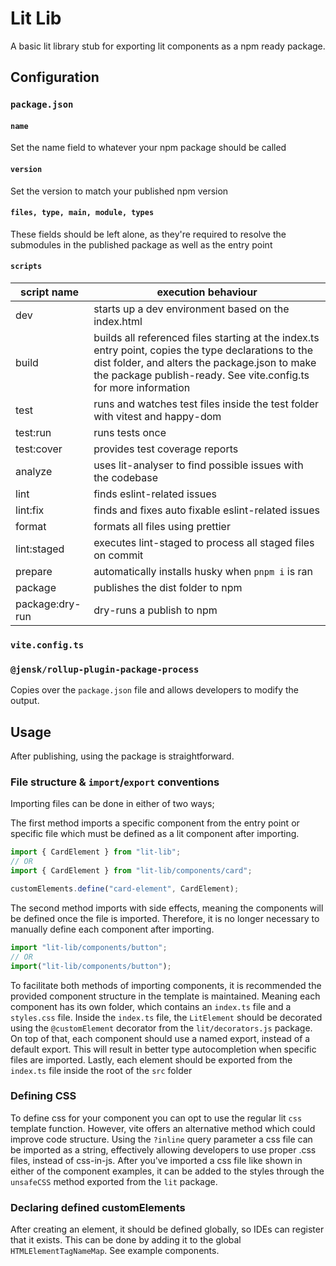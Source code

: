 # Lit Lib

A basic lit library stub for exporting lit components as a npm ready package.

## Configuration

### `package.json`

#### `name`

Set the name field to whatever your npm package should be called

#### `version`

Set the version to match your published npm version

#### `files, type, main, module, types`

These fields should be left alone, as they're required to resolve the submodules in the published package as well as the entry point

#### `scripts`

| script name     | execution behaviour                                                                                                                                                                                                       |
| --------------- | ------------------------------------------------------------------------------------------------------------------------------------------------------------------------------------------------------------------------- |
| dev             | starts up a dev environment based on the index.html                                                                                                                                                                       |
| build           | builds all referenced files starting at the index.ts entry point, copies the type declarations to the dist folder, and alters the package.json to make the package publish-ready. See vite.config.ts for more information |
| test            | runs and watches test files inside the test folder with vitest and happy-dom                                                                                                                                              |
| test:run        | runs tests once                                                                                                                                                                                                           |
| test:cover      | provides test coverage reports                                                                                                                                                                                            |
| analyze         | uses lit-analyser to find possible issues with the codebase                                                                                                                                                               |
| lint            | finds eslint-related issues                                                                                                                                                                                               |
| lint:fix        | finds and fixes auto fixable eslint-related issues                                                                                                                                                                        |
| format          | formats all files using prettier                                                                                                                                                                                          |
| lint:staged     | executes lint-staged to process all staged files on commit                                                                                                                                                                |
| prepare         | automatically installs husky when `pnpm i` is ran                                                                                                                                                                         |
| package         | publishes the dist folder to npm                                                                                                                                                                                          |
| package:dry-run | dry-runs a publish to npm                                                                                                                                                                                                 |

### `vite.config.ts`

### `@jensk/rollup-plugin-package-process`

Copies over the `package.json` file and allows developers to modify the output.

## Usage

After publishing, using the package is straightforward.

### File structure & `import`/`export` conventions

Importing files can be done in either of two ways;

The first method imports a specific component from the entry point or specific file which must be defined as a lit component after importing.

```ts
import { CardElement } from "lit-lib";
// OR
import { CardElement } from "lit-lib/components/card";

customElements.define("card-element", CardElement);
```

The second method imports with side effects, meaning the components will be defined once the file is imported. Therefore, it is no longer necessary to manually define each component after importing.

```ts
import "lit-lib/components/button";
// OR
import("lit-lib/components/button");
```

To facilitate both methods of importing components, it is recommended the provided component structure in the template is maintained. Meaning each component has its own folder, which contains an `index.ts` file and a `styles.css` file. Inside the `index.ts` file, the `LitElement` should be decorated using the `@customElement` decorator from the `lit/decorators.js` package. On top of that, each component should use a named export, instead of a default export. This will result in better type autocompletion when specific files are imported. Lastly, each element should be exported from the `index.ts` file inside the root of the `src` folder

### Defining CSS

To define css for your component you can opt to use the regular lit `css` template function. However, vite offers an alternative method which could improve code structure. Using the `?inline` query parameter a css file can be imported as a string, effectively allowing developers to use proper .css files, instead of css-in-js. After you've imported a css file like shown in either of the component examples, it can be added to the styles through the `unsafeCSS` method exported from the `lit` package.

### Declaring defined customElements

After creating an element, it should be defined globally, so IDEs can register that it exists. This can be done by adding it to the global `HTMLElementTagNameMap`. See example components.
